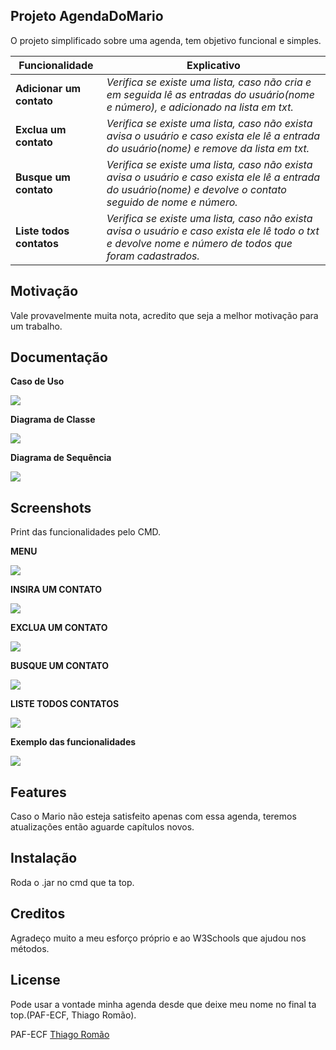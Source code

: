 ## Projeto AgendaDoMario
O projeto simplificado sobre uma agenda, tem objetivo funcional e simples.

| Funcionalidade | Explicativo| 
|--|--|
|**Adicionar um contato**|*Verifica se existe uma lista, caso não cria e em seguida lê as entradas do usuário(nome e número), e adicionado na lista em txt.*|
|**Exclua um contato**|*Verifica se existe uma lista, caso não exista avisa o usuário e caso exista ele lê a entrada do usuário(nome) e remove da lista em txt.*|
|**Busque um contato**|*Verifica se existe uma lista, caso não exista avisa o usuário e caso exista ele lê a entrada do usuário(nome) e devolve o contato seguido de nome e número.*| 
|**Liste todos contatos**|*Verifica se existe uma lista, caso não exista avisa o usuário e caso exista ele lê todo o txt e devolve nome e número de todos que foram cadastrados.*|

## Motivação
Vale provavelmente muita nota, acredito que seja a melhor motivação para um trabalho.

## Documentação

**Caso de Uso**

![](Documentação/diagramaCasodeUso.png)

**Diagrama de Classe**

![](Documentação/diagramaClasse.png)

**Diagrama de Sequência**

![](Documentação/diagramaSequência.png)

## Screenshots
Print das funcionalidades pelo CMD.

**MENU**

![](Screens/Menu.PNG)

**INSIRA UM CONTATO**

![](Screens/Insira.PNG)

**EXCLUA UM CONTATO**

![](Screens/Exclua.PNG)

**BUSQUE UM CONTATO**

![](Screens/Buscar.PNG)

**LISTE TODOS CONTATOS**

![](Screens/Listar.PNG)

**Exemplo das funcionalidades**

![](Screens/funcionalidade.gif)


## Features
Caso o Mario não esteja satisfeito apenas com essa agenda, teremos atualizações então aguarde capítulos novos.


## Instalação
Roda o .jar no cmd que ta top.

## Creditos
Agradeço muito a meu esforço próprio e ao W3Schools que ajudou nos métodos. 

## License
Pode usar a vontade minha agenda desde que deixe meu nome no final ta top.(PAF-ECF, Thiago Romão).

PAF-ECF [Thiago Romão]()

